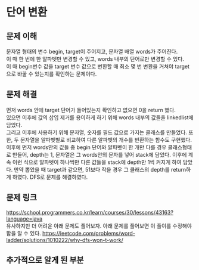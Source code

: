 # 단어 변환

## 문제 이해
문자열 형태의 변수 begin, target이 주어지고, 문자열 배열 words가 주어진다.  
이 때 한 번에 한 알파벳만 변경할 수 있고, words 내부의 단어로만 변경할 수 있다.  
이 때 begin변수 값을 target 변수 값으로 변환할 때 최소 몇 번 변환을 거쳐야 target으로 바꿀 수 있는지를
확인하는 문제이다.

## 문제 해결
먼저 words 안에 target 단어가 들어있는지 확인하고 없으면 0을 return 했다.  
있으면 이후에 값의 삽입 제거를 용이하게 하기 위해 words 내부의 값들을 linkedlist에 담았다.  
그리고 이후에 사용하기 위해 문자열, 숫자를 필드 값으로 가지는 클래스를 만들었다. 또한, 두 문자열을
알파벳별로 비교하여 다른 알파벳의 개수를 반환하는 함수도 구현했다.
이후에 먼저 words안의 값들 중 begin 단어와 알파벳이 한 개만 다를 경우 클래스형태로 만들어, depth는 1, 
문자열은 그 words안의 문자를 넣어 stack에 담았다. 이후에 계속 이런 식으로 알파벳이 하나씩만 다른
값들을 stack에 depth만 1씩 커지게 하여 담았다.
만약 뽑았을 때 target과 같으면, 51보다 작을 경우 그 클래스의 depth를 return하게 하였다.
DFS로 문제를 해결하였다.

## 문제 링크
https://school.programmers.co.kr/learn/courses/30/lessons/43163?language=java  
유사하지만 더 어려운 아래 문제도 풀어보자.
아래 문제를 풀어보면 이 풀이를 수정해야 함을 알 수 있다.
https://leetcode.com/problems/word-ladder/solutions/1010222/why-dfs-won-t-work/

## 추가적으로 알게 된 부분
